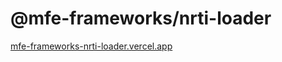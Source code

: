 # @mfe-frameworks/nrti-loader

[mfe-frameworks-nrti-loader.vercel.app](https://mfe-frameworks-nrti-loader.vercel.app/api)

